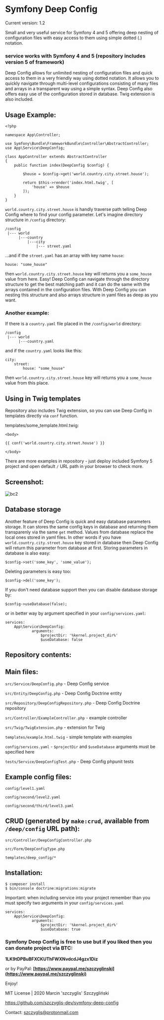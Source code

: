 # Symfony Deep Config

Current version: 1.2

Small and very useful service for Symfony 4 and 5 offering deep nesting of configuration files with easy access to them using simple dotted (.) notation.

### service works with Symfony 4 and 5 (repository includes version 5 of framework)

Deep Config allows for unlimited nesting of configuration files and quick access to them in a very friendly way using dotted notation. It allows you to quickly navigate through multi-level configurations consisting of many files and arrays in a transparent way using a simple syntax. Deep Config also offers easy use of the configuration stored in database. Twig extension is also included.


## Usage Example:
```
<?php

namespace App\Controller;

use Symfony\Bundle\FrameworkBundle\Controller\AbstractController;
use App\Service\DeepConfig;

class AppController extends AbstractController
{
	public function index(DeepConfig $config) {
	
		$house = $config->get('world.country.city.street.house');

		return $this->render('index.html.twig', [
			'house' => $house
		]);
	}
}
```

`world.country.city.street.house` is handly traverse path telling Deep Config where to find your config parameter.
Let's imagine directory structure in `/config` directory:

```
/config
 |--- world
	  |---country
		  |---city
			  |--- street.yaml
```

...and if the `street.yaml` has an array with key name `house`:


`house: "some_house"`

then `world.country.city.street.house` key will returns you a `some_house` value from here. Easy! Deep Config can navigate through the directory structure to get the best matching path and it can do the same with the arrays contained in the configuration files. With Deep Config you can nesting this structure and also arrays structure in yaml files as deep as you want.

### Another example:

If there is a `country.yaml` file placed in the `/config/world` directory:

```
/config
 |--- world
	  |---country.yaml
```

and if the `country.yaml` looks like this:

```
city:
	street:
		house: "some_house"
```

then `world.country.city.street.house` key will returns you a `some_house` value from this place.

## Using in Twig templates

Repository also includes Twig extension, so you can use Deep Config in templates directly via `conf` function.

templates/some_template.html.twig:
```
<body>

{{ conf('world.country.city.street.house') }}

</body>
```

There are more examples in repository - just deploy included Symfony 5 project and open default `/` URL path in your browser to check more.

## Screenshot:
![bc2](https://user-images.githubusercontent.com/61396542/75373764-36d8ba80-58cb-11ea-8e96-f24a19b23c4e.png)

## Database storage
Another feature of Deep Config is quick and easy database parameters storage. It can stores the same config keys in database and returning them transparenly via the same `get` method. Values from database replace the local ones stored in yaml files. In other words if you have `world.country.city.street.house` key stored in database then Deep Config will return this parameter from database at first. Storing parameters in database is also easy:

`$config->set('some_key', 'some_value');`

Deleting parameters is easy too:

`$config->del('some_key');`

If you don't need database support then you can disable database storage by:

`$config->useDatabase(false);`

or in better way by argument specified in your `config/services.yaml`:

```
services:
	App\Service\DeepConfig:
	        arguments:
	            $projectDir: '%kernel.project_dir%'
	            $useDatabase: false
```




## Repository contents:

## Main files:

`src/Service/DeepConfig.php` - Deep Config service

`src/Entity/DeepConfig.php` - Deep Config Doctrine entity

`src/Repository/DeepConfigRepository.php` - Deep Config Doctrine repository

`src/Controller/ExampleController.php` - example controller

`src/Twig/TwigExtension.php` - extension for Twig

`templates/example.html.twig` - simple template with examples

`config/services.yaml` - `$projectDir` and `$useDatabase` arguments must be specified here

`tests/Service/DeepConfigTest.php` - Deep Config phpunit tests

## Example config files:

`config/level1.yaml`

`config/second/level2.yaml`

`config/second/third/level3.yaml`

## CRUD (generated by `make:crud`, available from `/deep/config` URL path):

`src/Controller/DeepConfigController.php`

`src/Form/DeepConfigType.php`

`templates/deep_config/*`


## Installation:

```
$ composer install
$ bin/console doctrine:migrations:migrate
```

Important: when including service into your project remember than you must specify two arguments in your `config/services.yaml`

```
services:
	App\Service\DeepConfig:
	        arguments:
	            $projectDir: '%kernel.project_dir%'
	            $useDatabase: true
```



 
### Symfony Deep Config is free to use but if you liked then you can donate project via BTC: 

**1LK9tDPBuBFXCKUThFWXNvdcdJ4gzx1Diz**

or by PayPal:
 **[https://www.paypal.me/szczyglinski](https://www.paypal.me/szczyglinski)**


Enjoy!


MIT License | 2020 Marcin 'szczyglis' Szczygliński

https://github.com/szczyglis-dev/symfony-deep-config

Contact: szczyglis@protonmail.com
